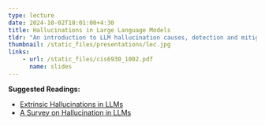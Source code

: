 ```yaml
---
type: lecture
date: 2024-10-02T18:01:00+4:30
title: Hallucinations in Large Language Models
tldr: "An introduction to LLM hallucination causes, detection and mitigation."
thumbnail: /static_files/presentations/lec.jpg
links:
    - url: /static_files/cis6930_1002.pdf
      name: slides
---
```

**Suggested Readings:**
- [Extrinsic Hallucinations in LLMs](https://lilianweng.github.io/posts/2024-07-07-hallucination/)
- [A Survey on Hallucination in LLMs](https://arxiv.org/abs/2311.05232)
